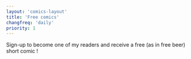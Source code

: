```yaml
---
layout: 'comics-layout'
title: 'Free comics'
changfreq: 'daily'
priority: 1
---
```


Sign-up to become one of my readers and receive a free (as in free beer) short comic !

